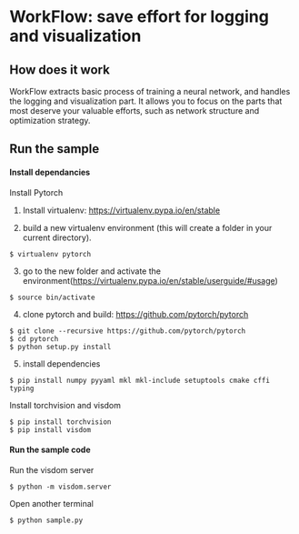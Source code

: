 # WorkFlow: save effort for logging and visualization

## How does it work

WorkFlow extracts basic process of training a neural network, and handles the logging and visualization part. 
It allows you to focus on the parts that most deserve your valuable efforts, such as network structure and optimization strategy.

## Run the sample

#### Install dependancies

Install Pytorch 
1. Install virtualenv: https://virtualenv.pypa.io/en/stable

2. build a new virtualenv environment (this will create a folder in your current directory).

```
$ virtualenv pytorch
```

3. go to the new folder and activate the environment(https://virtualenv.pypa.io/en/stable/userguide/#usage)

```
$ source bin/activate
```

4. clone pytorch and build: https://github.com/pytorch/pytorch

```
$ git clone --recursive https://github.com/pytorch/pytorch
$ cd pytorch
$ python setup.py install
```

5. install dependencies
```
$ pip install numpy pyyaml mkl mkl-include setuptools cmake cffi typing
```

Install torchvision and visdom

```
$ pip install torchvision
$ pip install visdom

```

#### Run the sample code

Run the visdom server
```
$ python -m visdom.server 
```
Open another terminal
```
$ python sample.py
```
